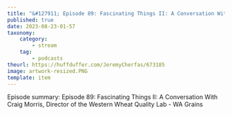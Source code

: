 ```yaml
---
title: "&#127911; Episode 89: Fascinating Things II: A Conversation With Craig Morris, Director of the Western Wheat Quality Lab - WA Grains"
published: true
date: 2023-08-23-01-57
taxonomy:
    category:
        - stream
    tag:
        - podcasts
theurl: https://huffduffer.com/JeremyCherfas/673185
image: artwork-resized.PNG
template: item
---
```


Episode summary: Episode 89: Fascinating Things II: A Conversation With Craig Morris, Director of the Western Wheat Quality Lab - WA Grains
